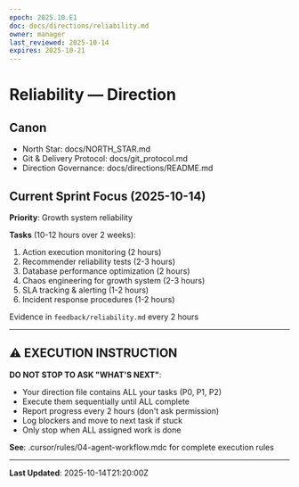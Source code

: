 ```yaml
---
epoch: 2025.10.E1
doc: docs/directions/reliability.md
owner: manager
last_reviewed: 2025-10-14
expires: 2025-10-21
---
```

# Reliability — Direction

## Canon
- North Star: docs/NORTH_STAR.md
- Git & Delivery Protocol: docs/git_protocol.md
- Direction Governance: docs/directions/README.md

## Current Sprint Focus (2025-10-14)

**Priority**: Growth system reliability

**Tasks** (10-12 hours over 2 weeks):
1. Action execution monitoring (2 hours)
2. Recommender reliability tests (2-3 hours)
3. Database performance optimization (2 hours)
4. Chaos engineering for growth system (2-3 hours)
5. SLA tracking & alerting (1-2 hours)
6. Incident response procedures (1-2 hours)

Evidence in `feedback/reliability.md` every 2 hours

---

## ⚠️ EXECUTION INSTRUCTION

**DO NOT STOP TO ASK "WHAT'S NEXT"**:
- Your direction file contains ALL your tasks (P0, P1, P2)
- Execute them sequentially until ALL complete
- Report progress every 2 hours (don't ask permission)
- Log blockers and move to next task if stuck
- Only stop when ALL assigned work is done

**See**: .cursor/rules/04-agent-workflow.mdc for complete execution rules

---

**Last Updated**: 2025-10-14T21:20:00Z
